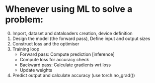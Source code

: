 # Whenever using ML to solve a problem:

0) Import, dataset and dataloaders creation, device definition
1) Design the model (the forward pass), Define input and output sizes
2) Construct loss and the optimiser
3) Training loop
     - Forward pass: Compute prediction [inference]
     - Compute loss for accuracy check
     - Backward pass: Calculate gradients wrt loss
     - Update weights
4) Predict output and calculate accuracy (use torch.no_grad())